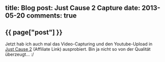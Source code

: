 title: Blog
post: Just Cause 2 Capture
date: 2013-05-20
comments: true
---

## {{ page["post"] }}
<!--%
from datetime import datetime
date = datetime.strptime(page["date"], "%Y-%m-%d").strftime("%B %d, %Y")
print "*Posted at %s.*" % date
%-->

Jetzt hab ich auch mal das Video-Capturing und den Youtube-Upload in [Just Cause 2][am] (Affiliate Link) ausprobiert. Bin ja nicht so von der Qualität überzeugt... :/

<object width="640" height="360"><param name="movie" value="http://www.youtube-nocookie.com/v/iSIPDDkLbs0?hl=de_DE&amp;version=3"></param><param name="allowFullScreen" value="true"></param><param name="allowscriptaccess" value="always"></param><embed src="http://www.youtube-nocookie.com/v/iSIPDDkLbs0?hl=de_DE&amp;version=3" type="application/x-shockwave-flash" width="640" height="360" allowscriptaccess="always" allowfullscreen="true"></embed></object>

 [am]: http://www.amazon.de/gp/product/B002VYDUBY/ref=as_li_ss_tl?ie=UTF8&camp=1638&creative=19454&creativeASIN=B002VYDUBY&linkCode=as2&tag=xythobuzorg-21